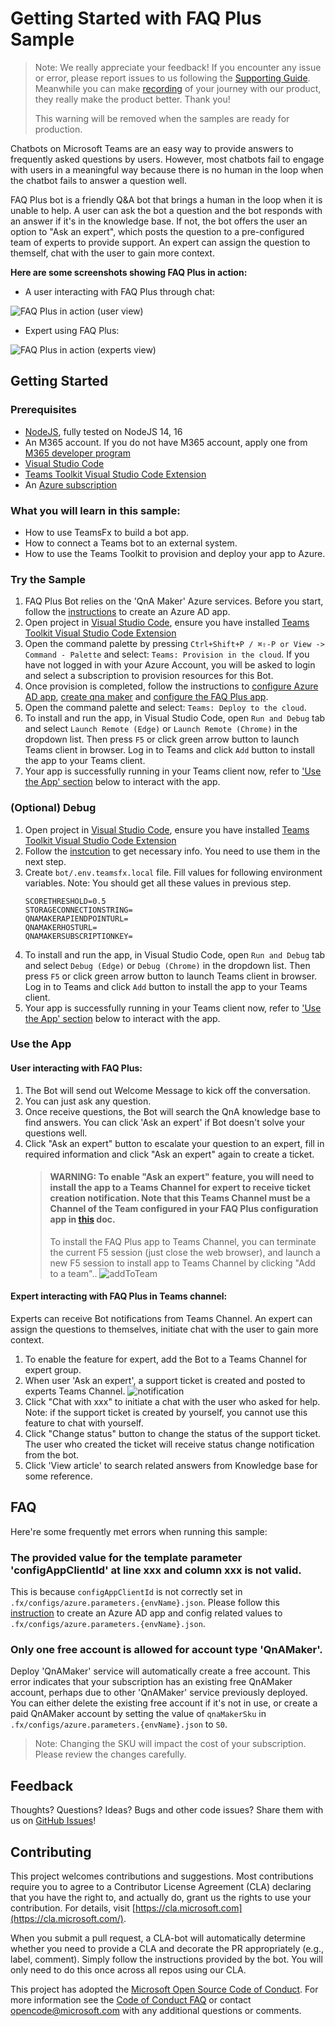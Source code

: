 # Getting Started with FAQ Plus Sample

> Note: We really appreciate your feedback! If you encounter any issue or error, please report issues to us following the [Supporting Guide](./../SUPPORT.md). Meanwhile you can make [recording](https://aka.ms/teamsfx-record) of your journey with our product, they really make the product better. Thank you!
>
> This warning will be removed when the samples are ready for production.

Chatbots on Microsoft Teams are an easy way to provide answers to frequently asked questions by users. However, most chatbots fail to engage with users in a meaningful way because there is no human in the loop when the chatbot fails to answer a question well.

FAQ Plus bot is a friendly Q&A bot that brings a human in the loop when it is unable to help. A user can ask the bot a question and the bot responds with an answer if it's in the knowledge base. If not, the bot offers the user an option to "Ask an expert", which posts the question to a pre-configured team of experts to provide support. An expert can assign the question to themself, chat with the user to gain more context.

**Here are some screenshots showing FAQ Plus in action:**

*	A user interacting with FAQ Plus through chat:

![FAQ Plus in action (user view)](docs/images/FAQPlusEndUser.gif)

*	Expert using FAQ Plus:

![FAQ Plus in action (experts view)](docs/images/FAQPlusExperts.gif)

## Getting Started

### Prerequisites

- [NodeJS](https://nodejs.org/en/), fully tested on NodeJS 14, 16
- An M365 account. If you do not have M365 account, apply one from [M365 developer program](https://developer.microsoft.com/en-us/microsoft-365/dev-program)
- [Visual Studio Code](https://code.visualstudio.com/)
- [Teams Toolkit Visual Studio Code Extension](https://aka.ms/teams-toolkit)
- An [Azure subscription](https://azure.microsoft.com/en-us/free/)

### What you will learn in this sample:

- How to use TeamsFx to build a bot app.
- How to connect a Teams bot to an external system.
- How to use the Teams Toolkit to provision and deploy your app to Azure.

### Try the Sample

1. FAQ Plus Bot relies on the 'QnA Maker' Azure services. Before you start, follow the [instructions](docs/deploy-qna-maker-services.md#step-1-register-azure-ad-applications) to create an Azure AD app.
2. Open project in [Visual Studio Code](https://code.visualstudio.com/), ensure you have installed [Teams Toolkit Visual Studio Code Extension](https://aka.ms/teams-toolkit)
3. Open the command palette by pressing `Ctrl+Shift+P / ⌘⇧-P or View -> Command - Palette` and select: `Teams: Provision in the cloud`. If you have not logged in with your Azure Account, you will be asked to login and select a subscription to provision resources for this Bot.
4. Once provision is completed, follow the instructions to [configure Azure AD app](docs/deploy-qna-maker-services.md#step-2-configure-azure-ad-application), [create qna maker](docs/deploy-qna-maker-services.md#step-3-create-the-qna-maker-knowledge-base) and [configure the FAQ Plus app](docs/deploy-qna-maker-services.md#step-4-finish-configuring-the-faq-plus-app).
5. Open the command palette and select: `Teams: Deploy to the cloud`.
6. To install and run the app, in Visual Studio Code, open `Run and Debug` tab and select `Launch Remote (Edge)` or `Launch Remote (Chrome)` in the dropdown list. Then press `F5` or click green arrow button to launch Teams client in browser. Log in to Teams and click `Add` button to install the app to your Teams client.
7. Your app is successfully running in your Teams client now, refer to ['Use the App' section](#use-the-app) below to interact with the app.

### (Optional) Debug

1. Open project in [Visual Studio Code](https://code.visualstudio.com/), ensure you have installed [Teams Toolkit Visual Studio Code Extension](https://aka.ms/teams-toolkit)
2. Follow the [instcution](docs/deploy-qna-maker-services.md#step-5-prepare-required-parameters-for-teams-bot-app) to get necessary info. You need to use them in the next step.
3. Create `bot/.env.teamsfx.local` file. Fill values for following environment variables. Note: You should get all these values in previous step.
    ```
    SCORETHRESHOLD=0.5
    STORAGECONNECTIONSTRING=
    QNAMAKERAPIENDPOINTURL=
    QNAMAKERHOSTURL=
    QNAMAKERSUBSCRIPTIONKEY=
    ```
4. To install and run the app, in Visual Studio Code, open `Run and Debug` tab and select `Debug (Edge)` or `Debug (Chrome)` in the dropdown list. Then press `F5` or click green arrow button to launch Teams client in browser. Log in to Teams and click `Add` button to install the app to your Teams client.
5. Your app is successfully running in your Teams client now, refer to ['Use the App' section](#use-the-app) below to interact with the app.

### Use the App

#### User interacting with FAQ Plus:

1. The Bot will send out Welcome Message to kick off the conversation.
2. You can just ask any question.
3. Once receive questions, the Bot will search the QnA knowledge base to find answers. You can click 'Ask an expert' if Bot doesn't solve your questions well.
4. Click "Ask an expert" button to escalate your question to an expert, fill in required information and click "Ask an expert" again to create a ticket.
    > #### WARNING: To enable "Ask an expert" feature, you will need to install the app to a Teams Channel for expert to receive ticket creation notification. Note that this Teams Channel must be a Channel of the Team configured in your FAQ Plus configuration app in [this](docs/deploy-qna-maker-services.md) doc.
    > To install the FAQ Plus app to Teams Channel, you can terminate the current F5 session (just close the web browser), and launch a new F5 session to install app to Teams Channel by clicking "Add to a team".. 
    >  ![addToTeam](docs/images/addToTeam.png)

#### Expert interacting with FAQ Plus in Teams channel:

Experts can receive Bot notifications from Teams Channel. An expert can assign the questions to themselves, initiate chat with the user to gain more context.
1. To enable the feature for expert, add the Bot to a Teams Channel for expert group.
2. When user 'Ask an expert', a support ticket is created and posted to experts Teams Channel.
    ![notification](docs/images/notificationCard.png)
4. Click "Chat with xxx" to initiate a chat with the user who asked for help. Note: if the support ticket is created by yourself, you cannot use this feature to chat with yourself.
5. Click "Change status" button to change the status of the support ticket. The user who created the ticket will receive status change notification from the bot.
6. Click 'View article' to search related answers from Knowledge base for some reference.

## FAQ
Here're some frequently met errors when running this sample:

### The provided value for the template parameter 'configAppClientId' at line xxx and column xxx is not valid.
This is because `configAppClientId` is not correctly set in `.fx/configs/azure.parameters.{envName}.json`. Please follow this [instruction](docs/deploy-qna-maker-services.md#step-1-register-azure-ad-applications) to create an Azure AD app and config related values to `.fx/configs/azure.parameters.{envName}.json`.

### Only one free account is allowed for account type 'QnAMaker'.
Deploy 'QnAMaker' service will automatically create a free account. This error indicates that your subscription has an existing free QnAMaker account, perhaps due to other 'QnAMaker' service previously deployed. You can either delete the existing free account if it's not in use, or create a paid QnAMaker account by setting the value of `qnaMakerSku` in `.fx/configs/azure.parameters.{envName}.json` to `S0`.
> Note: Changing the SKU will impact the cost of your subscription. Please review the changes carefully.

## Feedback

Thoughts? Questions? Ideas? Bugs and other code issues? Share them with us on [GitHub Issues](https://github.com/OfficeDev/TeamsFx-Samples/issues)!

## Contributing

This project welcomes contributions and suggestions. Most contributions require you to agree to a Contributor License Agreement (CLA) declaring that you have the right to, and actually do, grant us the rights to use your contribution. For details, visit [https://cla.microsoft.com](https://cla.microsoft.com/).

When you submit a pull request, a CLA-bot will automatically determine whether you need to provide a CLA and decorate the PR appropriately (e.g., label, comment). Simply follow the instructions provided by the bot. You will only need to do this once across all repos using our CLA.

This project has adopted the [Microsoft Open Source Code of Conduct](https://opensource.microsoft.com/codeofconduct/). For more information see the [Code of Conduct FAQ](https://opensource.microsoft.com/codeofconduct/FAQ/) or contact [opencode@microsoft.com](mailto:opencode@microsoft.com) with any additional questions or comments.
